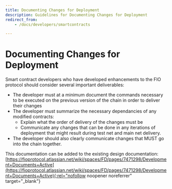 ```yaml
---
title: Documenting Changes for Deployment
description: Guidelines for Documenting Changes for Deployment
redirect_from:
    - /docs/developers/smartcontracts

---
```

# Documenting Changes for Deployment
Smart contract developers who have developed enhancements to the FIO protocol should consider several important deliverables: 

- The developer must at a minimum document the commands necessary to be executed on the previous version of the chain in order to deliver their changes
- The developer must summarize the necessary dependancies of any modified contracts:
    - Explain what the order of delivery of the changes must be
    - Communicate any changes that can be done in any iterations of deployment that might result during test net and main net delivery. 
- The developer should also clearly communicate changes that MUST go into the chain together.

This documentation can be added to the existing design documentation: 
[https://fioprotocol.atlassian.net/wiki/spaces/FD/pages/7471298/Development+Documents+Active](https://fioprotocol.atlassian.net/wiki/spaces/FD/pages/7471298/Development+Documents+Active){:rel="nofollow noopener noreferrer" target="_blank"}   